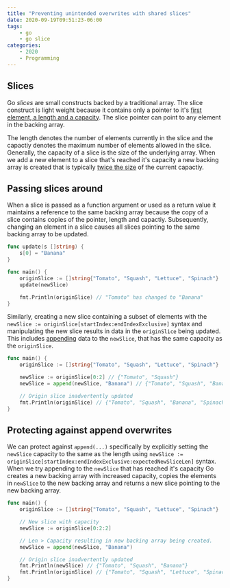 ```yaml
---
title: "Preventing unintended overwrites with shared slices"
date: 2020-09-19T09:51:23-06:00
tags: 
    - go
    - go slice
categories:
    - 2020
    - Programming
---
```


## Slices

Go _slices_ are small constructs backed by a traditional array. The slice construct is light weight because it contains only a pointer to it's [first element, a length and a capacity](https://github.com/golang/go/blob/master/src/runtime/slice.go#L13). The slice pointer can point to any element in the backing array.

The length denotes the number of elements currently in the slice and the capactiy denotes the maximum number of elements allowed in the slice. Generally, the capacity of a slice is the size of the underlying array. When we add a new element to a slice that's reached it's capacity a new backing array is created that is typically [twice the size](https://github.com/golang/go/blob/master/src/runtime/slice.go#L146) of the current capactiy.

## Passing slices around

When a slice is passed as a function argument or used as a return value it maintains a reference to the same backing array because the copy of a slice contains copies of the pointer, length and capactiy. Subsequently, changing an element in a slice causes all slices pointing to the same backing array to be updated.


```go
func update(s []string) {
    s[0] = "Banana"
}

func main() {
    originSlice := []string{"Tomato", "Squash", "Lettuce", "Spinach"}
    update(newSlice)

    fmt.Println(originSlice) // "Tomato" has changed to "Banana"
}
```

Similarly, creating a new slice containing a subset of elements with the `newSlice := originSlice[startIndex:endIndexExclusive]` syntax and manipulating the new slice results in data in the `originSlice` being updated. This includes [appending](https://golang.org/pkg/builtin/#append) data to the `newSlice`, that has the same capacity as the `originSlice`.

```go
func main() {
    originSlice := []string{"Tomato", "Squash", "Lettuce", "Spinach"}

    newSlice := originSlice[0:2] // {"Tomato", "Squash"}
    newSlice = append(newSlice, "Banana") // {"Tomato", "Squash", "Banana"}

    // Origin slice inadvertently updated 
    fmt.Println(originSlice) // {"Tomato", "Squash", "Banana", "Spinach"}
}
```

## Protecting against append overwrites

We can protect against `append(...)` specifically by explicitly setting the `newSlice` capacity to the same as the length using `newSlice := originSlice[startIndex:endIndexExclusive:expectedNewSliceLen]` syntax. When we try appending to the `newSlice` that has reached it's capacity Go creates a new backing array with increased capacity, copies the elements in `newSlice` to the new backing array and returns a new slice pointing to the new backing array.

```go
func main() {
    originSlice := []string{"Tomato", "Squash", "Lettuce", "Spinach"}

    // New slice with capacity
    newSlice := originSlice[0:2:2]

    // Len > Capacity resulting in new backing array being created.
    newSlice = append(newSlice, "Banana")

    // Origin slice inadvertently updated 
    fmt.Println(newSlice) // {"Tomato", "Squash", "Banana"}
    fmt.Println(originSlice) // {"Tomato", "Squash", "Lettuce", "Spinach"}
}
```